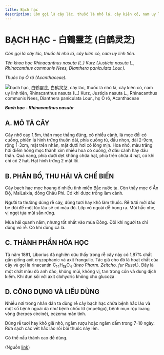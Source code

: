 ```yaml
---
title: Bạch hạc
description: Còn gọi là cây lác, thuốc lá nhỏ lá, cây kiên cỏ, nam uy linh tiên. Tên khoa học Rhinacanthus nasuta (L.) Kurz (Justicia nasuta L., Rhinacanthus communis Nees, Dianthera paniculata Lour.). Thuộc họ Ô rô (Acanthaceae).
---
```

# BẠCH HẠC - 白鶴靈芝 (白鹤灵芝)

*Còn gọi là cây lác, thuốc lá nhỏ lá, cây kiên cỏ, nam uy linh tiên.*

*Tên khoa học Rhinacanthus nasuta (L.) Kurz (Justicia nasuta L., Rhinacanthus communis Nees, Dianthera paniculata Lour.).*

*Thuộc họ Ô rô (Acanthaceae).*

![bạch hạc, 白鶴靈芝, 白鹤灵芝, cây lác, thuốc lá nhỏ lá, cây kiên cỏ, nam uy linh tiên, Rhinacanthus nasuta \(L.\) Kurz, Justicia nasuta L., Rhinacanthus communis Nees, Dianthera paniculata Lour., họ Ô rô, Acanthaceae](/imgs/do-tat-loi/ctvvtvn/bach-hac.jpg)

***Bạch hạc - Rhinacanthus nasuta***

## A. MÔ TẢ CÂY

Cây nhỡ cao 1,5m, thân mọc thẳng đứng, có nhiều cành, lá mọc đối có cuống, phiến lá hình trứng thuôn dài, phía cuống tù, đầu nhọn, dài 2-9cm, rộng 1-3cm, mặt trên nhẵn, mặt dưới hơi có lông mịn. Hoa nhỏ, màu trắng hơi điểm hồng mọc thành xim nhiều hoa có cuống, ở đầu cành hay đầu thân. Quả nang, phía dưới dẹt không chứa hạt, phía trên chứa 4 hạt, có khi chỉ có 2 hạt. Hạt hình trứng 2 mặt lồi.

## B. PHÂN BỐ, THU HÁI VÀ CHẾ BIẾN

Cây bạch hạc mọc hoang ở nhiều tỉnh miền Bắc nước ta. Còn thấy mọc ở Ấn Độ, MaiLaixia, đông Châu Phi. Có khi được trồng làm cảnh.

Người ta thường dùng rễ cây, dùng tươi hay khô làm thuốc. Rễ tươi mới đào bẻ đôi để một lúc lâu sẽ có màu đỏ. Lớp vỏ ngoài dễ bong ra. Mùi hắc nhẹ, vị ngọt tựa mùi sắn rừng.

Mùa hái quanh năm, nhưng tốt nhất vào mùa Đông. Đôi khi người ta chỉ dùng vỏ rễ. Có khi dùng cả lá.

## C. THÀNH PHẦN HÓA HỌC

Từ năm 1881, Liborius đã nghiên cứu thấy trong rễ cây này có 1,87% chất gần giống axit cryzophanic và axit frangulic. Tác giả cho đó là hoạt chất của cây và gọi là rinacantin C<sub>14</sub>H<sub>18</sub>O<sub>4</sub> (*theo Pharm. Zeitcho. fur Russl.*). Đây là một chất màu đỏ anh đào, không mùi, không vị, tan trong cồn và dung dịch kiềm. Khi đun sôi với axit clohydric không cho glucoza.

## D. CÔNG DỤNG VÀ LIỀU DÙNG

Nhiều nơi trong nhân dân ta dùng rễ cây bạch hạc chữa bệnh hắc lào và một số bệnh ngoài da như bệnh chốc lở (impetigo), bệnh mụn rộp loang vòng (herpes circiné), eczema mãn tính.

Dùng rễ tươi hay khô giã nhỏ, ngâm rượu hoặc ngâm dấm trong 7-10 ngày. Rửa sạch các vết hắc lào rồi bôi thuốc này lên.

Có thể nấu thành cao để dùng.

(Nguồn <a href="http://www.thuocvuonnha.com/nhung-cay-thuoc-va-vi-thuoc-viet-nam/ket-qua-tra-cuu/bach-hac" target="_blank">link</a>)
